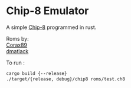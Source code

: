 Chip-8 Emulator
==============

A simple [Chip-8](https://www.wikiwand.com/en/CHIP-8) programmed in rust.

Roms by:\
    [Corax89](https://github.com/corax89/chip8-test-rom)\
    [dmatlack](https://github.com/dmatlack/chip8.git)

To run :
```bash 
cargo build {--release}
./target/{release, debug}/chip8 roms/test.ch8
```